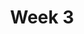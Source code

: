 ---
title: Week 3
days:
  - date: 2019-09-09
    events:
      "**Lab**{: .label } Lab / Discussion 3":
  - date: 2019-09-10
    events:
      "[Pandas I](#)":
        "[Ch. 3](https://www.textbook.ds100.org/ch/03/pandas_intro.html)"
      "Homework 0 due, Homework 1 released":
  - date: 2019-09-11
    events:
      "**Discussion**{: .label } Lab / Discussion 3":
  - date: 2019-09-12
    events:
      "[Pandas II](#)":
        "[Ch. 3](https://www.textbook.ds100.org/ch/03/pandas_intro.html)"
---
